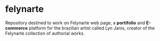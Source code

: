 # felynarte
Repository destined to work on Felynarte web page, a **portifolio** and **E-commerce** platform for the brazilian artist called Lyn Janis, creator of the Felynarte collection of authorial works. 
